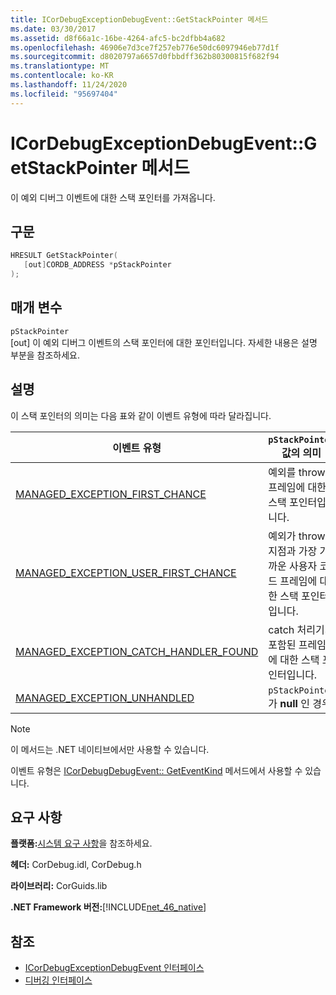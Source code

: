 ```yaml
---
title: ICorDebugExceptionDebugEvent::GetStackPointer 메서드
ms.date: 03/30/2017
ms.assetid: d8f66a1c-16be-4264-afc5-bc2dfbb4a682
ms.openlocfilehash: 46906e7d3ce7f257eb776e50dc6097946eb77d1f
ms.sourcegitcommit: d8020797a6657d0fbbdff362b80300815f682f94
ms.translationtype: MT
ms.contentlocale: ko-KR
ms.lasthandoff: 11/24/2020
ms.locfileid: "95697404"
---
```

# <a name="icordebugexceptiondebugeventgetstackpointer-method"></a>ICorDebugExceptionDebugEvent::GetStackPointer 메서드

이 예외 디버그 이벤트에 대한 스택 포인터를 가져옵니다.  
  
## <a name="syntax"></a>구문  
  
```cpp  
HRESULT GetStackPointer(  
   [out]CORDB_ADDRESS *pStackPointer  
);  
```  
  
## <a name="parameters"></a>매개 변수  

 `pStackPointer`  
 [out] 이 예외 디버그 이벤트의 스택 포인터에 대한 포인터입니다. 자세한 내용은 설명 부분을 참조하세요.  
  
## <a name="remarks"></a>설명  

 이 스택 포인터의 의미는 다음 표와 같이 이벤트 유형에 따라 달라집니다.  
  
|이벤트 유형|`pStackPointer` 값의 의미|  
|----------------|--------------------------------------|  
|[MANAGED_EXCEPTION_FIRST_CHANCE](cordebugrecordformat-enumeration.md)|예외를 throw한 프레임에 대한 스택 포인터입니다.|  
|[MANAGED_EXCEPTION_USER_FIRST_CHANCE](cordebugrecordformat-enumeration.md)|예외가 throw된 지점과 가장 가까운 사용자 코드 프레임에 대한 스택 포인터입니다.|  
|[MANAGED_EXCEPTION_CATCH_HANDLER_FOUND](cordebugrecordformat-enumeration.md)|catch 처리기가 포함된 프레임에 대한 스택 포인터입니다.|  
|[MANAGED_EXCEPTION_UNHANDLED](cordebugrecordformat-enumeration.md)|`pStackPointer`가 **null** 인 경우|  
  
> [!NOTE]
> 이 메서드는 .NET 네이티브에서만 사용할 수 있습니다.  
  
 이벤트 유형은 [ICorDebugDebugEvent:: GetEventKind](icordebugdebugevent-geteventkind-method.md) 메서드에서 사용할 수 있습니다.  
  
## <a name="requirements"></a>요구 사항  

 **플랫폼:**[시스템 요구 사항](../../get-started/system-requirements.md)을 참조하세요.  
  
 **헤더:** CorDebug.idl, CorDebug.h  
  
 **라이브러리:** CorGuids.lib  
  
 **.NET Framework 버전:**[!INCLUDE[net_46_native](../../../../includes/net-46-native-md.md)]  
  
## <a name="see-also"></a>참조

- [ICorDebugExceptionDebugEvent 인터페이스](icordebugexceptiondebugevent-interface.md)
- [디버깅 인터페이스](debugging-interfaces.md)
